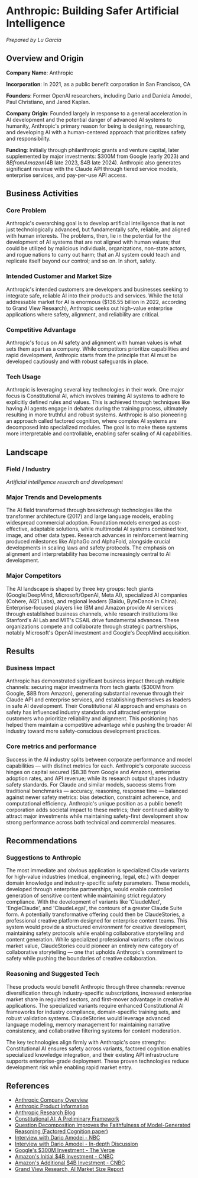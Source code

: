 # Anthropic: Building Safer Artificial Intelligence
*Prepared by Lu Garcia*

## Overview and Origin

**Company Name**: Anthropic

**Incorporation**: In 2021, as a public benefit corporation in San Francisco, CA

**Founders**: Former OpenAI researchers, including Dario and Daniela Amodei, Paul Christiano, and Jared Kaplan.

**Company Origin**: Founded largely in response to a general acceleration in AI development and the potential danger of advanced AI systems to humanity, Anthropic's primary reason for being is designing, researching, and developing AI with a human-centered approach that prioritizes safety and responsibility.

**Funding**: Initially through philanthropic grants and venture capital, later supplemented by major investments: $300M from Google (early 2023) and $8B from Amazon ($4B late 2023, $4B late 2024). Anthropic also generates significant revenue with the Claude API through tiered service models, enterprise services, and pay-per-use API access.

## Business Activities

### Core Problem
Anthropic's overarching goal is to develop artificial intelligence that is not just technologically advanced, but fundamentally safe, reliable, and aligned with human interests. The problems, then, lie in the potential for the development of AI systems that are not aligned with human values; that could be utilized by malicious individuals, organizations, non-state actors, and rogue nations to carry out harm; that an AI system could teach and replicate itself beyond our control; and so on. In short, safety.

### Intended Customer and Market Size
Anthropic's intended customers are developers and businesses seeking to integrate safe, reliable AI into their products and services. While the total addressable market for AI is enormous ($136.55 billion in 2022, according to Grand View Research), Anthropic seeks out high-value enterprise applications where safety, alignment, and reliability are critical.

### Competitive Advantage
Anthropic's focus on AI safety and alignment with human values is what sets them apart as a company. While competitors prioritize capabilities and rapid development, Anthropic starts from the principle that AI must be developed cautiously and with robust safeguards in place.

### Tech Usage
Anthropic is leveraging several key technologies in their work. One major focus is Constitutional AI, which involves training AI systems to adhere to explicitly defined rules and values. This is achieved through techniques like having AI agents engage in debates during the training process, ultimately resulting in more truthful and robust systems. Anthropic is also pioneering an approach called factored cognition, where complex AI systems are decomposed into specialized modules. The goal is to make these systems more interpretable and controllable, enabling safer scaling of AI capabilities.

## Landscape

### Field / Industry
*Artificial intelligence research and development*

### Major Trends and Developments
The AI field transformed through breakthrough technologies like the transformer architecture (2017) and large language models, enabling widespread commercial adoption. Foundation models emerged as cost-effective, adaptable solutions, while multimodal AI systems combined text, image, and other data types. Research advances in reinforcement learning produced milestones like AlphaGo and AlphaFold, alongside crucial developments in scaling laws and safety protocols. The emphasis on alignment and interpretability has become increasingly central to AI development.

### Major Competitors
The AI landscape is shaped by three key groups: tech giants (Google/DeepMind, Microsoft/OpenAI, Meta AI), specialized AI companies (Cohere, AI21 Labs), and regional leaders (Baidu, ByteDance in China). Enterprise-focused players like IBM and Amazon provide AI services through established business channels, while research institutions like Stanford's AI Lab and MIT's CSAIL drive fundamental advances. These organizations compete and collaborate through strategic partnerships, notably Microsoft's OpenAI investment and Google's DeepMind acquisition.

## Results

### Business Impact
Anthropic has demonstrated significant business impact through multiple channels: securing major investments from tech giants ($300M from Google, $8B from Amazon), generating substantial revenue through their Claude API and enterprise services, and establishing themselves as leaders in safe AI development. Their Constitutional AI approach and emphasis on safety has influenced industry standards and attracted enterprise customers who prioritize reliability and alignment. This positioning has helped them maintain a competitive advantage while pushing the broader AI industry toward more safety-conscious development practices.

### Core metrics and performance
Success in the AI industry splits between corporate performance and model capabilities — with distinct metrics for each. Anthropic's corporate success hinges on capital secured ($8.3B from Google and Amazon), enterprise adoption rates, and API revenue; while its research output shapes industry safety standards. For Claude and similar models, success stems from traditional benchmarks — accuracy, reasoning, response time — balanced against newer safety metrics: bias detection, constraint adherence, and computational efficiency. Anthropic's unique position as a public benefit corporation adds societal impact to these metrics; their continued ability to attract major investments while maintaining safety-first development show strong performance across both technical and commercial measures.

## Recommendations

### Suggestions to Anthropic
The most immediate and obvious application is specialized Claude variants for high-value industries (medical, engineering, legal, etc.) with deeper domain knowledge and industry-specific safety parameters. These models, developed through enterprise partnerships, would enable controlled generation of sensitive content while maintaining strict regulatory compliance. With the development of variants like 'ClaudeMed', 'EngieClaude', and 'ClaudeLegal', the contours of a greater Claude Suite form. A potentially transformative offering could then be ClaudeStories, a professional creative platform designed for enterprise content teams. This system would provide a structured environment for creative development, maintaining safety protocols while enabling collaborative storytelling and content generation. While specialized professional variants offer obvious market value, ClaudeStories could pioneer an entirely new category of collaborative storytelling — one that upholds Anthropic's commitment to safety while pushing the boundaries of creative collaboration.

### Reasoning and Suggested Tech
These products would benefit Anthropic through three channels: revenue diversification through industry-specific subscriptions, increased enterprise market share in regulated sectors, and first-mover advantage in creative AI applications. The specialized variants require enhanced Constitutional AI frameworks for industry compliance, domain-specific training sets, and robust validation systems. ClaudeStories would leverage advanced language modeling, memory management for maintaining narrative consistency, and collaborative filtering systems for content moderation.

The key technologies align firmly with Anthropic's core strengths: Constitutional AI ensures safety across variants, factored cognition enables specialized knowledge integration, and their existing API infrastructure supports enterprise-grade deployment. These proven technologies reduce development risk while enabling rapid market entry.

## References

- [Anthropic Company Overview](https://www.anthropic.com/company)
- [Anthropic Product Information](https://www.anthropic.com/product)
- [Anthropic Research Blog](https://www.anthropic.com/research)
- [Constitutional AI: A Preliminary Framework](https://arxiv.org/abs/2212.08073)
- [Question Decomposition Improves the Faithfulness of Model-Generated Reasoning (Factored Cognition paper)](https://www-cdn.anthropic.com/8154fb1d828cdc390dc1fa442d84034948679c47/question-decomposition-improves-the-faithfulness-of-model-generated-reasoning.pdf)
- [Interview with Dario Amodei - NBC](https://www.youtube.com/watch?v=Y2N-uhZFPIM)
- [Interview with Dario Amodei - In-depth Discussion](https://www.youtube.com/watch?v=ugvHCXCOmm4)
- [Google's $300M Investment - The Verge](https://www.theverge.com/2023/2/3/23584540/google-anthropic-investment-300-million-openai-chatgpt-rival-claude)
- [Amazon's Initial $4B Investment - CNBC](https://www.cnbc.com/2023/09/25/amazon-to-invest-up-to-4-billion-in-ai-startup-anthropic.html)
- [Amazon's Additional $4B Investment - CNBC](https://www.cnbc.com/2024/11/22/amazon-to-invest-another-4-billion-in-anthropic-openais-biggest-rival.html)
- [Grand View Research, AI Market Size Report](https://www.grandviewresearch.com/industry-analysis/artificial-intelligence-ai-market)